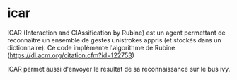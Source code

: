 # icar
ICAR (Interaction and ClAssification by Rubine) est un agent permettant de reconna&icirc;tre un ensemble de gestes unistrokes appris (et stock&eacute;s dans un dictionnaire). Ce code impl&eacute;mente l'algorithme de Rubine (https://dl.acm.org/citation.cfm?id=122753)

ICAR permet aussi d'envoyer le r&eacute;sultat de sa reconnaissance sur le bus ivy.

